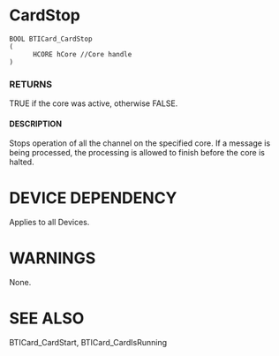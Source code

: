 # **CardStop**

```
BOOL BTICard_CardStop
(
      HCORE hCore //Core handle
)
```
### **RETURNS**

TRUE if the core was active, otherwise FALSE.

#### **DESCRIPTION**

Stops operation of all the channel on the specified core. If a message is being processed, the processing is allowed to finish before the core is halted.

# **DEVICE DEPENDENCY**

Applies to all Devices.

# **WARNINGS**

None.

# **SEE ALSO**

BTICard\_CardStart, BTICard\_CardIsRunning
